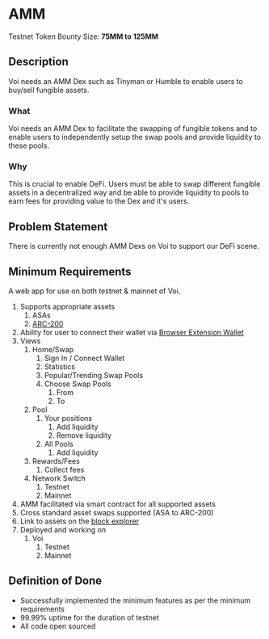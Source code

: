 # AMM

Testnet Token Bounty Size: **75MM to 125MM**

## Description

Voi needs an AMM Dex such as Tinyman or Humble to enable users to buy/sell fungible assets.

### What

Voi needs an AMM Dex to facilitate the swapping of fungible tokens and to enable users to independently setup the swap pools and provide liquidity to these pools.

### Why

This is crucial to enable DeFi. Users must be able to swap different fungible assets in a decentralized way and be able to provide liquidity to pools to earn fees for providing value to the Dex and it's users.

## Problem Statement

There is currently not enough AMM Dexs on Voi to support our DeFi scene.

## Minimum Requirements

A web app for use on both testnet & mainnet of Voi.

1. Supports appropriate assets
    1. ASAs
    2. [ARC-200](https://github.com/algorandfoundation/ARCs/blob/8fecd9127cfa70b49179a3e4b74212a0186b344b/ARCs/arc-0200.md)
2. Ability for user to connect their wallet via [Browser Extension Wallet](https://github.com/VoiNetwork/governance/blob/main/Bounties/Browser%20Extension%20Wallet.md)
3. Views
    1. Home/Swap
        1. Sign In / Connect Wallet
        2. Statistics
        3. Popular/Trending Swap Pools
        4. Choose Swap Pools
            1. From
            2. To
    2. Pool
        1. Your positions
            1. Add liquidity
            2. Remove liquidity
        2. All Pools
            1. Add liquidity
    3. Rewards/Fees
        1. Collect fees
    4. Network Switch
        1. Testnet
        2. Mainnet
4. AMM facilitated via smart contract for all supported assets
5. Cross standard asset swaps supported (ASA to ARC-200)
6. Link to assets on the [block explorer](https://github.com/VoiNetwork/governance/blob/main/Bounties/Block%20Explorer.md)
7. Deployed and working on
    1. Voi
        1. Testnet
        2. Mainnet 

## Definition of Done

- Successfully implemented the minimum features as per the minimum requirements
- 99.99% uptime for the duration of testnet
- All code open sourced